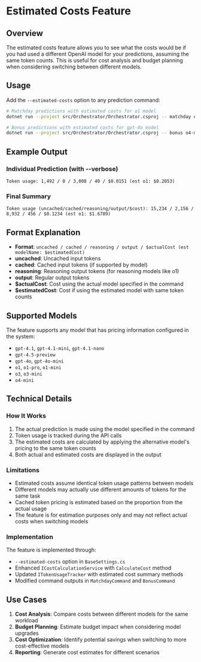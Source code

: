 # Estimated Costs Feature

## Overview

The estimated costs feature allows you to see what the costs would be if you had used a different OpenAI model for your predictions, assuming the same token counts. This is useful for cost analysis and budget planning when considering switching between different models.

## Usage

Add the `--estimated-costs` option to any prediction command:

```bash
# Matchday predictions with estimated costs for o1 model
dotnet run --project src/Orchestrator/Orchestrator.csproj -- matchday o4-mini --community your-community --estimated-costs o1

# Bonus predictions with estimated costs for gpt-4o model  
dotnet run --project src/Orchestrator/Orchestrator.csproj -- bonus o4-mini --community your-community --estimated-costs gpt-4o
```

## Example Output

### Individual Prediction (with --verbose)

```text
Token usage: 1,492 / 0 / 3,008 / 40 / $0.0151 (est o1: $0.2053)
```

### Final Summary

```text
Token usage (uncached/cached/reasoning/output/$cost): 15,234 / 2,156 / 8,932 / 456 / $0.1234 (est o1: $1.6789)
```

## Format Explanation

- **Format**: `uncached / cached / reasoning / output / $actualCost (est modelName: $estimatedCost)`
- **uncached**: Uncached input tokens
- **cached**: Cached input tokens (if supported by model)
- **reasoning**: Reasoning output tokens (for reasoning models like o1)
- **output**: Regular output tokens
- **$actualCost**: Cost using the actual model specified in the command
- **$estimatedCost**: Cost if using the estimated model with same token counts

## Supported Models

The feature supports any model that has pricing information configured in the system:

- `gpt-4.1`, `gpt-4.1-mini`, `gpt-4.1-nano`
- `gpt-4.5-preview`
- `gpt-4o`, `gpt-4o-mini`
- `o1`, `o1-pro`, `o1-mini`
- `o3`, `o3-mini`
- `o4-mini`

## Technical Details

### How It Works

1. The actual prediction is made using the model specified in the command
2. Token usage is tracked during the API calls
3. The estimated costs are calculated by applying the alternative model's pricing to the same token counts
4. Both actual and estimated costs are displayed in the output

### Limitations

- Estimated costs assume identical token usage patterns between models
- Different models may actually use different amounts of tokens for the same task
- Cached token pricing is estimated based on the proportion from the actual usage
- The feature is for estimation purposes only and may not reflect actual costs when switching models

### Implementation

The feature is implemented through:

- `--estimated-costs` option in `BaseSettings.cs`
- Enhanced `ICostCalculationService` with `CalculateCost` method
- Updated `ITokenUsageTracker` with estimated cost summary methods
- Modified command outputs in `MatchdayCommand` and `BonusCommand`

## Use Cases

1. **Cost Analysis**: Compare costs between different models for the same workload
2. **Budget Planning**: Estimate budget impact when considering model upgrades
3. **Cost Optimization**: Identify potential savings when switching to more cost-effective models
4. **Reporting**: Generate cost estimates for different scenarios
